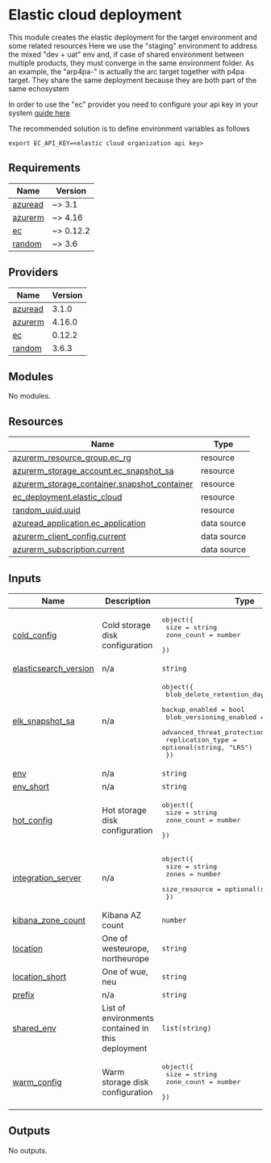 # Elastic cloud deployment

This module creates the elastic deployment for the target environment and some related resources
Here we use the "staging" environment to address the mixed "dev + uat" env and, if case of shared environment between multiple products, 
they must converge in the same environment folder. As an example, the "arp4pa-<env>" is actually the arc target together with p4pa target. 
They share the same deployment because they are both part of the same echosystem

In order to use the "ec" provider you need to configure your api key in your system [guide here](https://registry.terraform.io/providers/elastic/ec/latest/docs#api-key-authentication-recommended)

The recommended solution is to define environment variables as follows
```commandline
export EC_API_KEY=<elastic cloud organization api key>
```

<!-- markdownlint-disable -->
<!-- BEGIN_TF_DOCS -->
## Requirements

| Name | Version |
|------|---------|
| <a name="requirement_azuread"></a> [azuread](#requirement\_azuread) | ~> 3.1 |
| <a name="requirement_azurerm"></a> [azurerm](#requirement\_azurerm) | ~> 4.16 |
| <a name="requirement_ec"></a> [ec](#requirement\_ec) | ~> 0.12.2 |
| <a name="requirement_random"></a> [random](#requirement\_random) | ~> 3.6 |

## Providers

| Name | Version |
|------|---------|
| <a name="provider_azuread"></a> [azuread](#provider\_azuread) | 3.1.0 |
| <a name="provider_azurerm"></a> [azurerm](#provider\_azurerm) | 4.16.0 |
| <a name="provider_ec"></a> [ec](#provider\_ec) | 0.12.2 |
| <a name="provider_random"></a> [random](#provider\_random) | 3.6.3 |

## Modules

No modules.

## Resources

| Name | Type |
|------|------|
| [azurerm_resource_group.ec_rg](https://registry.terraform.io/providers/hashicorp/azurerm/latest/docs/resources/resource_group) | resource |
| [azurerm_storage_account.ec_snapshot_sa](https://registry.terraform.io/providers/hashicorp/azurerm/latest/docs/resources/storage_account) | resource |
| [azurerm_storage_container.snapshot_container](https://registry.terraform.io/providers/hashicorp/azurerm/latest/docs/resources/storage_container) | resource |
| [ec_deployment.elastic_cloud](https://registry.terraform.io/providers/elastic/ec/latest/docs/resources/deployment) | resource |
| [random_uuid.uuid](https://registry.terraform.io/providers/hashicorp/random/latest/docs/resources/uuid) | resource |
| [azuread_application.ec_application](https://registry.terraform.io/providers/hashicorp/azuread/latest/docs/data-sources/application) | data source |
| [azurerm_client_config.current](https://registry.terraform.io/providers/hashicorp/azurerm/latest/docs/data-sources/client_config) | data source |
| [azurerm_subscription.current](https://registry.terraform.io/providers/hashicorp/azurerm/latest/docs/data-sources/subscription) | data source |

## Inputs

| Name | Description | Type | Default | Required |
|------|-------------|------|---------|:--------:|
| <a name="input_cold_config"></a> [cold\_config](#input\_cold\_config) | Cold storage disk configuration | <pre>object({<br/>    size       = string<br/>    zone_count = number<br/>  })</pre> | n/a | yes |
| <a name="input_elasticsearch_version"></a> [elasticsearch\_version](#input\_elasticsearch\_version) | n/a | `string` | n/a | yes |
| <a name="input_elk_snapshot_sa"></a> [elk\_snapshot\_sa](#input\_elk\_snapshot\_sa) | n/a | <pre>object({<br/>    blob_delete_retention_days = number<br/>    backup_enabled             = bool<br/>    blob_versioning_enabled    = bool<br/>    advanced_threat_protection = bool<br/>    replication_type           = optional(string, "LRS")<br/>  })</pre> | <pre>{<br/>  "advanced_threat_protection": true,<br/>  "backup_enabled": true,<br/>  "blob_delete_retention_days": 30,<br/>  "blob_versioning_enabled": true,<br/>  "replication_type": "GZRS"<br/>}</pre> | no |
| <a name="input_env"></a> [env](#input\_env) | n/a | `string` | n/a | yes |
| <a name="input_env_short"></a> [env\_short](#input\_env\_short) | n/a | `string` | n/a | yes |
| <a name="input_hot_config"></a> [hot\_config](#input\_hot\_config) | Hot storage disk configuration | <pre>object({<br/>    size       = string<br/>    zone_count = number<br/>  })</pre> | n/a | yes |
| <a name="input_integration_server"></a> [integration\_server](#input\_integration\_server) | n/a | <pre>object({<br/>    size          = string<br/>    zones         = number<br/>    size_resource = optional(string, "memory")<br/>  })</pre> | n/a | yes |
| <a name="input_kibana_zone_count"></a> [kibana\_zone\_count](#input\_kibana\_zone\_count) | Kibana AZ count | `number` | `1` | no |
| <a name="input_location"></a> [location](#input\_location) | One of westeurope, northeurope | `string` | n/a | yes |
| <a name="input_location_short"></a> [location\_short](#input\_location\_short) | One of wue, neu | `string` | n/a | yes |
| <a name="input_prefix"></a> [prefix](#input\_prefix) | n/a | `string` | n/a | yes |
| <a name="input_shared_env"></a> [shared\_env](#input\_shared\_env) | List of environments contained in this deployment | `list(string)` | n/a | yes |
| <a name="input_warm_config"></a> [warm\_config](#input\_warm\_config) | Warm storage disk configuration | <pre>object({<br/>    size       = string<br/>    zone_count = number<br/>  })</pre> | n/a | yes |

## Outputs

No outputs.
<!-- END_TF_DOCS -->
